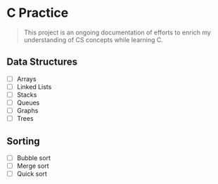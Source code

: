 # C Practice

> This project is an ongoing documentation of efforts to enrich my understanding of CS concepts while learning C.

## Data Structures

- [ ] Arrays
- [ ] Linked Lists
- [ ] Stacks
- [ ] Queues
- [ ] Graphs
- [ ] Trees

## Sorting

- [ ] Bubble sort
- [ ] Merge sort
- [ ] Quick sort

